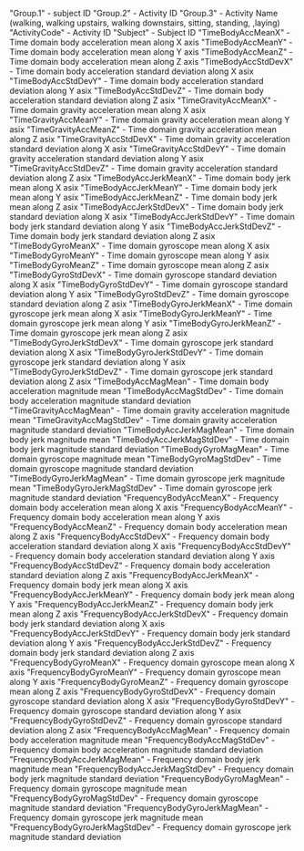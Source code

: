 "Group.1" - subject ID
"Group.2" - Activity ID
"Group.3" - Activity Name (walking, walking upstairs, walking downstairs, sitting, standing, ,laying)
"ActivityCode" - Activity ID
"Subject"  - Subject ID
"TimeBodyAccMeanX" - Time domain body acceleration mean along X axis
"TimeBodyAccMeanY" - Time domain body acceleration mean along Y axis
"TimeBodyAccMeanZ" - Time domain body acceleration mean along Z axis
"TimeBodyAccStdDevX" - Time domain body acceleration standard deviation along X asix
"TimeBodyAccStdDevY" - Time domain body acceleration standard deviation along Y asix
"TimeBodyAccStdDevZ" - Time domain body acceleration standard deviation along Z asix
"TimeGravityAccMeanX" - Time domain gravity acceleration mean along X asix
"TimeGravityAccMeanY" - Time domain gravity acceleration mean along Y asix
"TimeGravityAccMeanZ" - Time domain gravity acceleration mean along Z asix
"TimeGravityAccStdDevX" - Time domain gravity acceleration standard deviation along X asix
"TimeGravityAccStdDevY" - Time domain gravity acceleration standard deviation along Y asix
"TimeGravityAccStdDevZ" - Time domain gravity acceleration standard deviation along Z asix
"TimeBodyAccJerkMeanX" - Time domain body jerk mean along X asix
"TimeBodyAccJerkMeanY" - Time domain body jerk mean along Y asix
"TimeBodyAccJerkMeanZ" - Time domain body jerk mean along Z asix
"TimeBodyAccJerkStdDevX" - Time domain body jerk standard deviation along X asix
"TimeBodyAccJerkStdDevY" - Time domain body jerk standard deviation along Y asix
"TimeBodyAccJerkStdDevZ" - Time domain body jerk standard deviation along Z asix
"TimeBodyGyroMeanX" - Time domain gyroscope mean along X asix
"TimeBodyGyroMeanY" - Time domain gyroscope mean along Y asix
"TimeBodyGyroMeanZ" - Time domain gyroscope mean along Z asix
"TimeBodyGyroStdDevX" - Time domain gyroscope standard deviation along X asix
"TimeBodyGyroStdDevY" - Time domain gyroscope standard deviation along Y asix
"TimeBodyGyroStdDevZ" - Time domain gyroscope standard deviation along Z asix
"TimeBodyGyroJerkMeanX" - Time domain gyroscope jerk mean along X asix
"TimeBodyGyroJerkMeanY" - Time domain gyroscope jerk mean along Y asix
"TimeBodyGyroJerkMeanZ" - Time domain gyroscope jerk mean along Z asix
"TimeBodyGyroJerkStdDevX" - Time domain gyroscope jerk standard deviation along X asix
"TimeBodyGyroJerkStdDevY" - Time domain gyroscope jerk standard deviation along Y asix
"TimeBodyGyroJerkStdDevZ" - Time domain gyroscope jerk standard deviation along Z asix
"TimeBodyAccMagMean" - Time domain body acceleration magnitude mean
"TimeBodyAccMagStdDev" - Time domain body acceleration magnitude standard deviation
"TimeGravityAccMagMean" - Time domain gravity acceleration magnitude mean
"TimeGravityAccMagStdDev" - Time domain gravity acceleration magnitude standard deviation
"TimeBodyAccJerkMagMean" - Time domain body jerk magnitude mean
"TimeBodyAccJerkMagStdDev" - Time domain body jerk magnitude standard deviation
"TimeBodyGyroMagMean" - Time domain gyroscope magnitude mean
"TimeBodyGyroMagStdDev" - Time domain gyroscope magnitude standard deviation
"TimeBodyGyroJerkMagMean" - Time domain gyroscope jerk magnitude mean
"TimeBodyGyroJerkMagStdDev" - Time domain gyroscope jerk magnitude standard deviation
"FrequencyBodyAccMeanX" - Frequency domain body acceleration mean along X axis
"FrequencyBodyAccMeanY" - Frequency domain body acceleration mean along Y axis
"FrequencyBodyAccMeanZ" - Frequency domain body acceleration mean along Z axis
"FrequencyBodyAccStdDevX" - Frequency domain body acceleration standard deviation along X axis
"FrequencyBodyAccStdDevY" - Frequency domain body acceleration standard deviation along Y axis
"FrequencyBodyAccStdDevZ" - Frequency domain body acceleration standard deviation along Z axis
"FrequencyBodyAccJerkMeanX" - Frequency domain body jerk mean along X axis
"FrequencyBodyAccJerkMeanY" - Frequency domain body jerk mean along Y axis
"FrequencyBodyAccJerkMeanZ" - Frequency domain body jerk mean along Z axis
"FrequencyBodyAccJerkStdDevX" - Frequency domain body jerk standard deviation along X axis
"FrequencyBodyAccJerkStdDevY" - Frequency domain body jerk standard deviation along Y axis
"FrequencyBodyAccJerkStdDevZ" - Frequency domain body jerk standard deviation along Z axis
"FrequencyBodyGyroMeanX" - Frequency domain gyroscope mean along X axis
"FrequencyBodyGyroMeanY" - Frequency domain gyroscope mean along Y axis
"FrequencyBodyGyroMeanZ" - Frequency domain gyroscope mean along Z axis
"FrequencyBodyGyroStdDevX" - Frequency domain gyroscope standard deviation along X asix
"FrequencyBodyGyroStdDevY" - Frequency domain gyroscope standard deviation along Y asix
"FrequencyBodyGyroStdDevZ" - Frequency domain gyroscope standard deviation along Z asix
"FrequencyBodyAccMagMean" - Frequency domain body acceleration magnitude mean
"FrequencyBodyAccMagStdDev" - Frequency domain body acceleration magnitude standard deviation
"FrequencyBodyAccJerkMagMean" - Frequency domain body jerk magnitude mean
"FrequencyBodyAccJerkMagStdDev" - Frequency domain body jerk magnitude standard deviation
"FrequencyBodyGyroMagMean" - Frequency domain gyroscope magnitude mean
"FrequencyBodyGyroMagStdDev" - Frequency domain gyroscope magnitude standard deviation
"FrequencyBodyGyroJerkMagMean" - Frequency domain gyroscope jerk magnitude mean
"FrequencyBodyGyroJerkMagStdDev" - Frequency domain gyroscope jerk magnitude standard deviation

